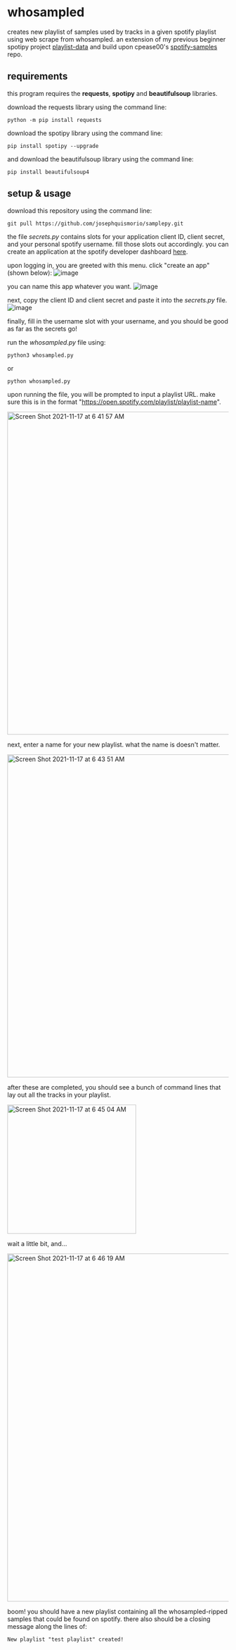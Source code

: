 # whosampled
creates new playlist of samples used by tracks in a given spotify playlist using web scrape from whosampled. an extension of my previous beginner spotipy project [playlist-data](https://github.com/josephquismorio/playlist-data) and build upon cpease00's [spotify-samples](https://github.com/cpease00/Spotify-Samples) repo.

## requirements
this program requires the **requests**, **spotipy** and **beautifulsoup** libraries. 

download the requests library using the command line:
```
python -m pip install requests
```
download the spotipy library using the command line:
```
pip install spotipy --upgrade
```
and download the beautifulsoup library using the command line:
```
pip install beautifulsoup4
```

## setup & usage
download this repository using the command line:
```
git pull https://github.com/josephquismorio/samplepy.git
```
the file *secrets.py* contains slots for your application client ID, client secret, and your personal spotify username. fill those slots out accordingly. you can create an application at the spotify developer dashboard [here](https://developer.spotify.com/dashboard/).

upon logging in, you are greeted with this menu. click "create an app" (shown below):
![image](https://user-images.githubusercontent.com/70463608/142201943-26295fe9-35f4-483a-911c-ee149838c61d.png)

you can name this app whatever you want.
![image](https://user-images.githubusercontent.com/70463608/142202096-10136db8-b42a-4ba7-95c5-1686f239537e.png)

next, copy the client ID and client secret and paste it into the *secrets.py* file.
![image](https://user-images.githubusercontent.com/70463608/142201755-8fbdbe4f-4cc4-4d9c-a98a-8b5f8141090e.png)

finally, fill in the username slot with your username, and you should be good as far as the secrets go!

run the *whosampled.py* file using:
```
python3 whosampled.py
```
or
```
python whosampled.py
```
upon running the file, you will be prompted to input a playlist URL. make sure this is in the format "https://open.spotify.com/playlist/playlist-name".

<img width="733" alt="Screen Shot 2021-11-17 at 6 41 57 AM" src="https://user-images.githubusercontent.com/70463608/142202598-b3a699e4-89b4-4cee-8109-54b39edd33b8.png">

next, enter a name for your new playlist. what the name is doesn't matter.

<img width="733" alt="Screen Shot 2021-11-17 at 6 43 51 AM" src="https://user-images.githubusercontent.com/70463608/142202885-d2d9234b-0563-457d-81fe-e42bc0b89be7.png">

after these are completed, you should see a bunch of command lines that lay out all the tracks in your playlist.

<img width="293" alt="Screen Shot 2021-11-17 at 6 45 04 AM" src="https://user-images.githubusercontent.com/70463608/142203055-cb7a5481-f3bd-4247-b8e3-925edfb6ebde.png">

wait a little bit, and...

<img width="790" alt="Screen Shot 2021-11-17 at 6 46 19 AM" src="https://user-images.githubusercontent.com/70463608/142203240-90af85cd-c2b8-4b0f-9421-5e5f76f7bcb3.png">

boom! you should have a new playlist containing all the whosampled-ripped samples that could be found on spotify. there also should be a closing message along the lines of:
```
New playlist "test playlist" created!
```
